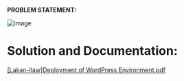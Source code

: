 **PROBLEM STATEMENT:**

![image](https://github.com/Lakan-Ilaw/ERCLI_PG-DO-Configuration-Management-with-Ansible-and-Terraform_CPE2/assets/134827117/fa025311-1d5b-46db-ada4-b96171683e47)



# **Solution and Documentation:**
[[Lakan-Ilaw]Deployment of WordPress Environment.pdf](https://github.com/Lakan-Ilaw/ERCLI_PG-DO-Configuration-Management-with-Ansible-and-Terraform_CPE2/files/15172927/Lakan-Ilaw.Deployment.of.WordPress.Environment.pdf)
